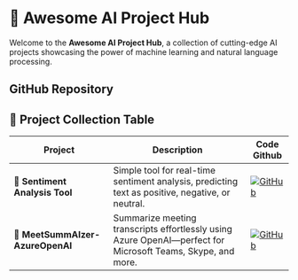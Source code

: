 # 🌟 Awesome AI Project Hub

Welcome to the **Awesome AI Project Hub**, a collection of cutting-edge AI projects showcasing the power of machine learning and natural language processing.

## GitHub Repository

## 🧩 Project Collection Table

| Project                       | Description                               | Code Github      |
| ------------------------------| ----------------------------------------- | -----------------| 
| 🧠 **Sentiment Analysis Tool**   |Simple tool for real-time sentiment analysis, predicting text as positive, negative, or neutral. | [![GitHub](https://img.shields.io/badge/Code-GitHub-black?logo=github)](https://github.com/navindevan/Sentiment-Analysis-Tool.git)|
| 🧠 **MeetSummAIzer-AzureOpenAI**   |Summarize meeting transcripts effortlessly using Azure OpenAI—perfect for Microsoft Teams, Skype, and more. | [![GitHub](https://img.shields.io/badge/Code-GitHub-black?logo=github)](https://github.com/navindevan/MeetSummAIzer-AzureOpenAI.git)|
